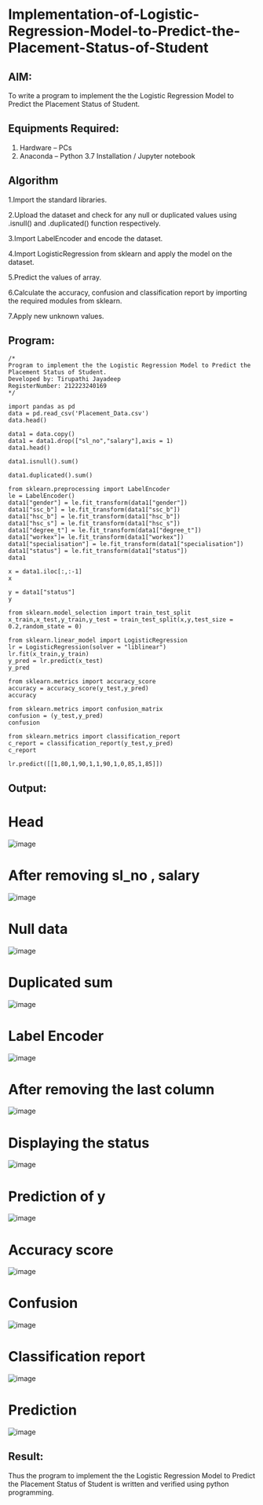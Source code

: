 # Implementation-of-Logistic-Regression-Model-to-Predict-the-Placement-Status-of-Student

## AIM:
To write a program to implement the the Logistic Regression Model to Predict the Placement Status of Student.

## Equipments Required:
1. Hardware – PCs
2. Anaconda – Python 3.7 Installation / Jupyter notebook

## Algorithm
1.Import the standard libraries.

2.Upload the dataset and check for any null or duplicated values using .isnull() and .duplicated() function respectively.

3.Import LabelEncoder and encode the dataset.

4.Import LogisticRegression from sklearn and apply the model on the dataset.

5.Predict the values of array.

6.Calculate the accuracy, confusion and classification report by importing the required modules from sklearn.

7.Apply new unknown values.

## Program:
```
/*
Program to implement the the Logistic Regression Model to Predict the Placement Status of Student.
Developed by: Tirupathi Jayadeep
RegisterNumber: 212223240169 
*/

import pandas as pd
data = pd.read_csv('Placement_Data.csv')
data.head()

data1 = data.copy()
data1 = data1.drop(["sl_no","salary"],axis = 1)
data1.head()

data1.isnull().sum()

data1.duplicated().sum()

from sklearn.preprocessing import LabelEncoder
le = LabelEncoder()
data1["gender"] = le.fit_transform(data1["gender"])
data1["ssc_b"] = le.fit_transform(data1["ssc_b"])
data1["hsc_b"] = le.fit_transform(data1["hsc_b"])
data1["hsc_s"] = le.fit_transform(data1["hsc_s"])
data1["degree_t"] = le.fit_transform(data1["degree_t"])
data1["workex"]= le.fit_transform(data1["workex"])
data1["specialisation"] = le.fit_transform(data1["specialisation"])
data1["status"] = le.fit_transform(data1["status"])
data1

x = data1.iloc[:,:-1]
x

y = data1["status"]
y

from sklearn.model_selection import train_test_split
x_train,x_test,y_train,y_test = train_test_split(x,y,test_size = 0.2,random_state = 0)

from sklearn.linear_model import LogisticRegression
lr = LogisticRegression(solver = "liblinear")
lr.fit(x_train,y_train)
y_pred = lr.predict(x_test)
y_pred

from sklearn.metrics import accuracy_score
accuracy = accuracy_score(y_test,y_pred)
accuracy

from sklearn.metrics import confusion_matrix
confusion = (y_test,y_pred)
confusion

from sklearn.metrics import classification_report
c_report = classification_report(y_test,y_pred)
c_report

lr.predict([[1,80,1,90,1,1,90,1,0,85,1,85]])

```

## Output:
# Head
![image](https://github.com/23004426/Implementation-of-Logistic-Regression-Model-to-Predict-the-Placement-Status-of-Student/assets/144979327/eefa62b7-f638-4ca7-a02f-46fc2e53cdec)

# After removing sl_no , salary
![image](https://github.com/23004426/Implementation-of-Logistic-Regression-Model-to-Predict-the-Placement-Status-of-Student/assets/144979327/be21cb66-40f2-485d-936a-5105265df776)

# Null data
![image](https://github.com/23004426/Implementation-of-Logistic-Regression-Model-to-Predict-the-Placement-Status-of-Student/assets/144979327/33431ddf-c114-4f35-a73f-34aef59c2abf)

# Duplicated sum
![image](https://github.com/23004426/Implementation-of-Logistic-Regression-Model-to-Predict-the-Placement-Status-of-Student/assets/144979327/4edbb4d0-ec2e-4e45-a62b-4e32e72a5c5e)

# Label Encoder
![image](https://github.com/23004426/Implementation-of-Logistic-Regression-Model-to-Predict-the-Placement-Status-of-Student/assets/144979327/c813c224-8210-4868-bb71-21b3dd89a987)

# After removing the last column
![image](https://github.com/23004426/Implementation-of-Logistic-Regression-Model-to-Predict-the-Placement-Status-of-Student/assets/144979327/ccc79230-9ad7-4554-9b58-7e233550d787)

# Displaying the status
![image](https://github.com/23004426/Implementation-of-Logistic-Regression-Model-to-Predict-the-Placement-Status-of-Student/assets/144979327/8c9554ab-a951-4f27-88b1-f133bb828fb1)

# Prediction of y
![image](https://github.com/23004426/Implementation-of-Logistic-Regression-Model-to-Predict-the-Placement-Status-of-Student/assets/144979327/b1681be5-0496-4a4d-8f23-1cdc35f73079)

# Accuracy score
![image](https://github.com/23004426/Implementation-of-Logistic-Regression-Model-to-Predict-the-Placement-Status-of-Student/assets/144979327/30d6b905-4409-433d-8b79-edb7b5215df0)

# Confusion
![image](https://github.com/23004426/Implementation-of-Logistic-Regression-Model-to-Predict-the-Placement-Status-of-Student/assets/144979327/56d033b3-e691-492e-a2e8-ea641518f60b)

# Classification report 
![image](https://github.com/23004426/Implementation-of-Logistic-Regression-Model-to-Predict-the-Placement-Status-of-Student/assets/144979327/a710f9c6-f40b-4588-9971-ba75d3ed0704)

# Prediction
![image](https://github.com/23004426/Implementation-of-Logistic-Regression-Model-to-Predict-the-Placement-Status-of-Student/assets/144979327/42e740b2-8e40-489a-b04c-50e4b76ce393)


## Result:
Thus the program to implement the the Logistic Regression Model to Predict the Placement Status of Student is written and verified using python programming.
